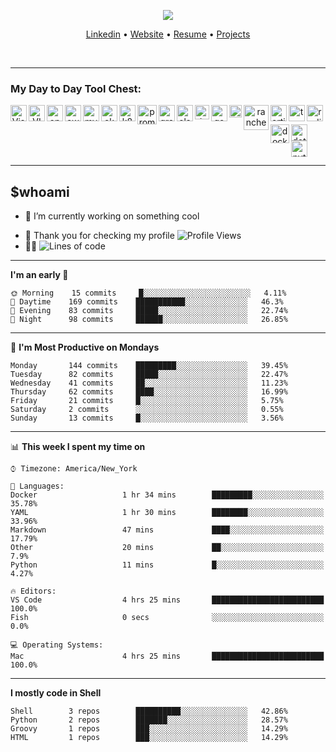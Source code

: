 <p align="center" >
  <img src="https://github.com/nikhilgorantla/nikhilgorantla/raw/develop/into.gif" />
</p>
<!-- <h2 align="center">👋 Hello!! I'm Nikhil Gorantla!! aka Ops-Guy</h2> -->

<p align="center">
  <a href="https://bit.ly/33SNo6o">Linkedin</a> •
  <a href="http://nikhilgorantla.me/">Website</a> •
  <a href="http://bit.ly/2CLaxdy">Resume</a> • 
  <a href="http://bit.ly/2yDmcZ4">Projects</a> 
</p>
<br />

---

### My Day to Day Tool Chest:

<p align="center" >
  <img align="left" alt="Visual Studio Code" width="26px" src="https://raw.githubusercontent.com/nikhilgorantla/nikhilgorantla/master/icons/vscode.png" />
  <img align="left" alt="VIM" width="26px" src="https://raw.githubusercontent.com/nikhilgorantla/nikhilgorantla/master/icons/vim.png" />
  <img align="left" alt="openvpn" width="26px" src="https://raw.githubusercontent.com/nikhilgorantla/nikhilgorantla/master/icons/openvpn.png" />
  <img align="left" alt="aws" width="26px" src="https://raw.githubusercontent.com/nikhilgorantla/nikhilgorantla/master/icons/aws.png" />
  <img align="left" alt="mysql" width="26px" src="https://raw.githubusercontent.com/nikhilgorantla/nikhilgorantla/master/icons/mysql.png" />
  <img align="left" alt="eks" width="26px" src="https://raw.githubusercontent.com/nikhilgorantla/nikhilgorantla/master/icons/eks.png" />
  <img align="left" alt="k8s" width="26px" src="https://raw.githubusercontent.com/nikhilgorantla/nikhilgorantla/master/icons/k8s.png" />
  <img align="left" alt="prometheus" width="31px" src="https://raw.githubusercontent.com/nikhilgorantla/nikhilgorantla/master/icons/prometheus.png" />
  <img align="left" alt="grafana" width="26px" src="https://raw.githubusercontent.com/nikhilgorantla/nikhilgorantla/master/icons/grafana.png" />
  <img align="left" alt="elasticsearch" width="26px" src="https://raw.githubusercontent.com/nikhilgorantla/nikhilgorantla/master/icons/elasticsearch.png" />
  <img align="left" alt="Jenkins" width="23Ppx" src="https://raw.githubusercontent.com/nikhilgorantla/nikhilgorantla/master/icons/Jenkins.png" />
  <img align="left" alt="google" width="26px" src="https://raw.githubusercontent.com/nikhilgorantla/nikhilgorantla/master/icons/google.png" />
  <img align="left" alt="consul" width="20px" src="https://raw.githubusercontent.com/nikhilgorantla/nikhilgorantla/master/icons/consul.png" />
  <img align="left" alt="rancher" width="40px" src="https://raw.githubusercontent.com/nikhilgorantla/nikhilgorantla/master/icons/rancher.png" />
  <img align="left" alt="artifactory" width="26px" src="https://raw.githubusercontent.com/nikhilgorantla/nikhilgorantla/master/icons/artifactory.png" />
  <img align="left" alt="terraform" width="26px" src="https://raw.githubusercontent.com/nikhilgorantla/nikhilgorantla/master/icons/terraform.png" />
  <img align="left" alt="redis" width="26px" src="https://raw.githubusercontent.com/nikhilgorantla/nikhilgorantla/master/icons/redis.png" />
</p>
<br />

<p align="center" >
  <img align="left" alt="docker" width="30px" src="https://raw.githubusercontent.com/nikhilgorantla/nikhilgorantla/master/icons/docker.png" /> 
  <img align="left" alt="dotnetcore" width="26px" src="https://raw.githubusercontent.com/nikhilgorantla/nikhilgorantla/master/icons/dotnetcore.png" />
  <img align="left" alt="python" width="26px" src="https://raw.githubusercontent.com/nikhilgorantla/nikhilgorantla/master/icons/python.png" />
</p>

<br />
<br />
<br />

---

## \$whoami

- 🔭 I’m currently working on something cool
<!--START_SECTION:waka-->
- 🙏 Thank you for checking my profile ![Profile Views](http://img.shields.io/badge/Profile%20Views-21-blue)
- 👨‍💻 ![Lines of code](https://img.shields.io/badge/From%20Hello%20World%20I've%20written-7.6%20million%20Lines%20of%20code-blue)

---

**I'm an early 🐤**

```text
🌞 Morning    15 commits     █░░░░░░░░░░░░░░░░░░░░░░░░   4.11%
🌆 Daytime    169 commits    ███████████░░░░░░░░░░░░░░   46.3%
🌃 Evening    83 commits     █████░░░░░░░░░░░░░░░░░░░░   22.74%
🌙 Night      98 commits     ██████░░░░░░░░░░░░░░░░░░░   26.85%

```

---

📅 **I'm Most Productive on Mondays**

```text
Monday       144 commits    █████████░░░░░░░░░░░░░░░░   39.45%
Tuesday      82 commits     █████░░░░░░░░░░░░░░░░░░░░   22.47%
Wednesday    41 commits     ██░░░░░░░░░░░░░░░░░░░░░░░   11.23%
Thursday     62 commits     ████░░░░░░░░░░░░░░░░░░░░░   16.99%
Friday       21 commits     █░░░░░░░░░░░░░░░░░░░░░░░░   5.75%
Saturday     2 commits      ░░░░░░░░░░░░░░░░░░░░░░░░░   0.55%
Sunday       13 commits     █░░░░░░░░░░░░░░░░░░░░░░░░   3.56%

```

---

📊 **This week I spent my time on**

```text
⌚︎ Timezone: America/New_York

💬 Languages:
Docker                   1 hr 34 mins        █████████░░░░░░░░░░░░░░░░   35.78%
YAML                     1 hr 30 mins        ████████░░░░░░░░░░░░░░░░░   33.96%
Markdown                 47 mins             ████░░░░░░░░░░░░░░░░░░░░░   17.79%
Other                    20 mins             ██░░░░░░░░░░░░░░░░░░░░░░░   7.9%
Python                   11 mins             █░░░░░░░░░░░░░░░░░░░░░░░░   4.27%

🔥 Editors:
VS Code                  4 hrs 25 mins       █████████████████████████   100.0%
Fish                     0 secs              ░░░░░░░░░░░░░░░░░░░░░░░░░   0.0%

💻 Operating Systems:
Mac                      4 hrs 25 mins       █████████████████████████   100.0%

```

---

**I mostly code in Shell**

```text
Shell        3 repos        ██████████░░░░░░░░░░░░░░░   42.86%
Python       2 repos        ███████░░░░░░░░░░░░░░░░░░   28.57%
Groovy       1 repos        ███░░░░░░░░░░░░░░░░░░░░░░   14.29%
HTML         1 repos        ███░░░░░░░░░░░░░░░░░░░░░░   14.29%

```

<!--END_SECTION:waka-->

[website]: http://nikhilgorantla.me/
[linkedin]: https://bit.ly/33SNo6o
[resume]: http://bit.ly/2CLaxdy
[projects]: http://bit.ly/2yDmcZ4

